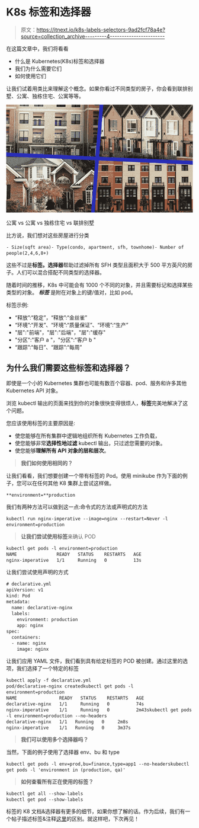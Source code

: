# K8s 标签和选择器

> 原文：<https://itnext.io/k8s-labels-selectors-9ad2fcf78a4e?source=collection_archive---------4----------------------->

在这篇文章中，我们将看看

*   什么是 Kubernetes(K8s)标签和选择器
*   我们为什么需要它们
*   如何使用它们

让我们试着用类比来理解这个概念。如果你看过不同类型的房子，你会看到联排别墅、公寓、独栋住宅、公寓等等。

![](img/4420aeb27308b53865af00bef966bfdc.png)

公寓 vs 公寓 vs 独栋住宅 vs 联排别墅

比方说，我们想对这些房屋进行分类

```
- Size(sqft area)- Type(condo, apartment, sfh, townhome)- Number of people(2,4,6,8+)
```

这些不过是**标签。选择器**帮助过滤掉所有 SFH 类型且面积大于 500 平方英尺的房子。人们可以混合搭配不同类型的选择器。

随着时间的推移，K8s 中可能会有 1000 个不同的对象，并且需要标记和选择某些类型的对象。 ***标签*** 是附在对象上的键/值对，比如 pod。

标签示例:

*   “释放”:“稳定”，“释放”:“金丝雀”
*   “环境”:“开发”、“环境”:“质量保证”、“环境”:“生产”
*   "层":"前端"，"层":"后端"，"层":"缓存"
*   "分区":"客户 a "，"分区":"客户 b "
*   “跟踪”:“每日”、“跟踪”:“每周”

## 为什么我们需要这些标签和选择器？

即使是一个小的 Kubernetes 集群也可能有数百个容器、pod、服务和许多其他 Kubernetes API 对象。

浏览 kubectl 输出的页面来找到你的对象很快变得很烦人，**标签**完美地解决了这个问题。

您应该使用标签的主要原因是:

*   使您能够在所有集群中逻辑地组织所有 Kubernetes 工作负载，
*   使您能够非常**选择性地过滤** kubectl 输出，只过滤您需要的对象。
*   使您能够**理解所有 API 对象的层和层次**。

> **我们如何使用相同的？**

让我们看看，我们想要创建一个带有标签的 Pod。使用 minikube 作为下面的例子，您可以在任何其他 K8 集群上尝试这样做。

```
**environment=**production
```

我们有两种方法可以做到这一点:命令式的方法或声明式的方法

```
kubectl run nginx-imperative --image=nginx --restart=Never -l environment=production
```

> **让我们尝试使用标签**来确认 POD

```
kubectl get pods -l environment=production
NAME               READY   STATUS    RESTARTS   AGE
nginx-imperative   1/1     Running   0          13s
```

让我们尝试使用声明的方式

```
# declarative.yml
apiVersion: v1
kind: Pod
metadata:
  name: declarative-nginx
  labels:
    environment: production
    app: nginx
spec:
  containers:
  - name: nginx
    image: nginx
```

让我们应用 YAML 文件，我们看到具有给定标签的 POD 被创建。通过这里的选项，我们选择了一个特定的标签

```
kubectl apply -f declarative.yml
pod/declarative-nginx createdkubectl get pods -l environment=production
NAME                READY   STATUS    RESTARTS   AGE
declarative-nginx   1/1     Running   0          74s
nginx-imperative    1/1     Running   0          2m43skubectl get pods -l environment=production --no-headers
declarative-nginx   1/1   Running   0     2m8s
nginx-imperative    1/1   Running   0     3m37s
```

> **我们可以使用多个选择器吗？**

当然，下面的例子使用了选择器 env、bu 和 type

```
kubectl get pods -l env=prod,bu=finance,type=app1 --no-headerskubectl get pods -l 'environment in (production, qa)'
```

> **如何查看所有正在使用的标签？**

```
kubectl get all --show-labels
kubectl get pod --show-labels
```

标签的 K8 文档&选择器有更多的细节，如果你想了解的话。作为后续，我们有一个帖子描述标签&注释[这里](https://sandeepbaldawa.medium.com/k8s-labels-annotations-c61c00237c77)的区别。就这样吧，下次再见！